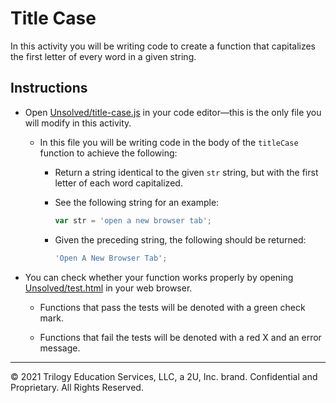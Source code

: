 # Title Case

In this activity you will be writing code to create a function that capitalizes the first letter of every word in a given string.

## Instructions

- Open [Unsolved/title-case.js](Unsolved/title-case.js) in your code editor&mdash;this is the only file you will modify in this activity.

  - In this file you will be writing code in the body of the `titleCase` function to achieve the following:

    - Return a string identical to the given `str` string, but with the first letter of each word capitalized.

    - See the following string for an example:

      ```js
      var str = 'open a new browser tab';
      ```

    - Given the preceding string, the following should be returned:

      ```js
      'Open A New Browser Tab';
      ```

- You can check whether your function works properly by opening [Unsolved/test.html](Unsolved/test.html) in your web browser.

  - Functions that pass the tests will be denoted with a green check mark.

  - Functions that fail the tests will be denoted with a red X and an error message.

---

© 2021 Trilogy Education Services, LLC, a 2U, Inc. brand. Confidential and Proprietary. All Rights Reserved.
